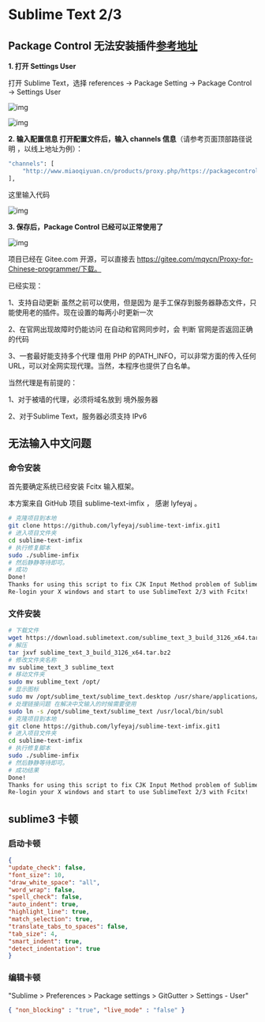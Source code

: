 # Sublime Text 2/3

## Package Control 无法安装插件[参考地址](https://www.jianshu.com/p/eb3924bc5708)

**1. 打开 Settings User**

打开 Sublime Text，选择 references -> Package Setting -> Package Control -> Settings User



![img](https://upload-images.jianshu.io/upload_images/3589738-115599e7e0262438.png?imageMogr2/auto-orient/strip|imageView2/2/w/654/format/webp)

![img](https://upload-images.jianshu.io/upload_images/3589738-f7440706327ae0f2.png?imageMogr2/auto-orient/strip|imageView2/2/w/1024/format/webp)

**2. 输入配置信息 打开配置文件后，输入 channels 信息**（请参考页面顶部路径说明 ，以线上地址为例）：



```bash
"channels": [
    "http://www.miaoqiyuan.cn/products/proxy.php/https://packagecontrol.io/channel_v3.json"
],
```

这里输入代码

![img](https://upload-images.jianshu.io/upload_images/3589738-a87b90d6f4284320.png?imageMogr2/auto-orient/strip|imageView2/2/w/760/format/webp)



**3. 保存后，Package Control 已经可以正常使用了**

![img](https:////upload-images.jianshu.io/upload_images/3589738-a46b5e48d8b32994.png?imageMogr2/auto-orient/strip|imageView2/2/w/736/format/webp)

项目已经在 Gitee.com 开源，可以直接去 https://gitee.com/mqycn/Proxy-for-Chinese-programmer/下载。

已经实现：

1、支持自动更新 虽然之前可以使用，但是因为 是手工保存到服务器静态文件，只能使用老的插件。现在设置的每两小时更新一次

2、在官网出现故障时仍能访问 在自动和官网同步时，会 判断 官网是否返回正确的代码

3、一套最好能支持多个代理 借用 PHP 的PATH_INFO，可以非常方面的传入任何 URL，可以对全网实现代理。当然，本程序也提供了白名单。

当然代理是有前提的：

1、对于被墙的代理，必须将域名放到 境外服务器

2、对于Sublime Text，服务器必须支持 IPv6

## 无法输入中文问题

### 命令安装

首先要确定系统已经安装 Fcitx 输入框架。

本方案来自 GitHub 项目 sublime-text-imfix ， 感谢 lyfeyaj 。

```bash
# 克隆项目到本地
git clone https://github.com/lyfeyaj/sublime-text-imfix.git1
# 进入项目文件夹
cd sublime-text-imfix
# 执行修复脚本
sudo ./sublime-imfix
# 然后静静等待即可。
# 成功
Done!
Thanks for using this script to fix CJK Input Method problem of SublimeText 2/3.
Re-login your X windows and start to use SublimeText 2/3 with Fcitx!
```

### 文件安装

```bash
# 下载文件
wget https://download.sublimetext.com/sublime_text_3_build_3126_x64.tar.bz2
# 解压
tar jxvf sublime_text_3_build_3126_x64.tar.bz2
# 修改文件夹名称
mv sublime_text_3 sublime_text
# 移动文件夹 
sudo mv sublime_text /opt/
# 显示图标
sudo mv /opt/sublime_text/sublime_text.desktop /usr/share/applications/
# 处理链接问题 在解决中文输入的时候需要使用
sudo ln -s /opt/sublime_text/sublime_text /usr/local/bin/subl
# 克隆项目到本地
git clone https://github.com/lyfeyaj/sublime-text-imfix.git1
# 进入项目文件夹
cd sublime-text-imfix
# 执行修复脚本
sudo ./sublime-imfix
# 然后静静等待即可。
# 成功结果
Done!
Thanks for using this script to fix CJK Input Method problem of SublimeText 2/3.
Re-login your X windows and start to use SublimeText 2/3 with Fcitx!
```

## sublime3 卡顿

### 启动卡顿

```json
{
"update_check": false,
"font_size": 10,
"draw_white_space": "all",
"word_wrap": false,
"spell_check": false,
"auto_indent": true,
"highlight_line": true,
"match_selection": true,
"translate_tabs_to_spaces": false,
"tab_size": 4,
"smart_indent": true,
"detect_indentation": true
}
```

### 编辑卡顿

"Sublime > Preferences > Package settings > GitGutter > Settings - User"

```json
{ "non_blocking" : "true", "live_mode" : "false" }
```

